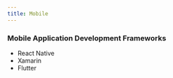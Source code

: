 ```yaml
---
title: Mobile
---
```


### Mobile Application Development Frameworks

- React Native
- Xamarin
- Flutter